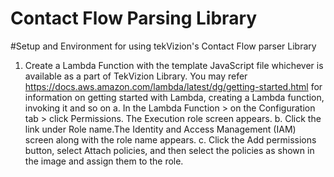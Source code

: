 # Contact Flow Parsing Library

#Setup and Environment for using tekVizion's Contact Flow parser Library

1. Create a Lambda Function with the template JavaScript file whichever is available as a part of TekVizion Library. You may refer https://docs.aws.amazon.com/lambda/latest/dg/getting-started.html for information on  getting started with Lambda, creating a Lambda function, invoking it and so on
          a.	In the Lambda Function > on the Configuration tab > click Permissions. The Execution role screen appears. 
          b.	Click the link under Role name.The Identity and Access Management (IAM) screen along with the role name appears. 
          c.	Click the Add permissions button, select Attach policies, and then select the policies as shown in the image and assign them to the role.


